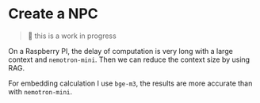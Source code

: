 # Create a NPC
> 🚧 this is a work in progress

On a Raspberry PI, the delay of computation is very long with a large context and `nemotron-mini`.
Then we can reduce the context size by using RAG.

For embedding calculation I use `bge-m3`, the results are more accurate than with `nemotron-mini`.

